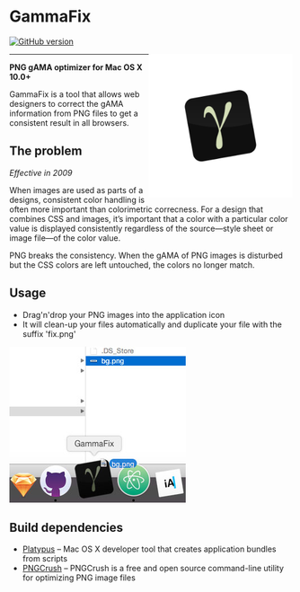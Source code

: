 # GammaFix

[![GitHub version](https://badge.fury.io/gh/maltewassermann%2Fgammafix.svg)](https://badge.fury.io/gh/maltewassermann%2Fgammafix)

<img align="right" height="256" src="assets/gammafix-logo.png">

---

__PNG gAMA optimizer for Mac OS X 10.0+__

GammaFix is a tool that allows web designers to correct the gAMA information from PNG files to get a consistent result in all browsers.

## The problem
*Effective in 2009*

When images are used as parts of a designs, consistent color handling is often more important than colorimetric correcness. For a design that combines CSS and images, it’s important that a color with a particular color value is displayed consistently regardless of the source—style sheet or image file—of the color value.

PNG breaks the consistency. When the gAMA of PNG images is disturbed but the CSS colors are left untouched, the colors no longer match.

## Usage
- Drag'n'drop your PNG images into the application icon
- It will clean-up your files automatically and duplicate your file with the suffix 'fix.png'

![Usage](assets/usage.jpg)

## Build dependencies
- [Platypus](http://sveinbjorn.org/platypus) – Mac OS X developer tool that creates application bundles from scripts
- [PNGCrush](http://pmt.sourceforge.net/pngcrush) – PNGCrush is a free and open source command-line utility for optimizing PNG image files
